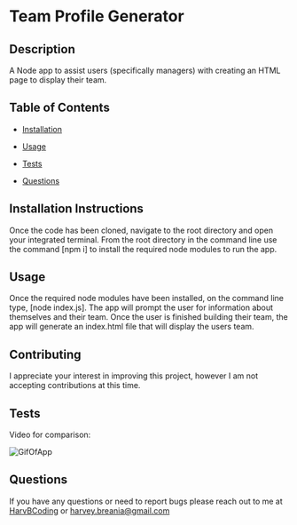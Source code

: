 
  # Team Profile Generator
  

  ## Description
  A Node app to assist users (specifically managers) with creating an HTML page to display their team.

  ## Table of Contents
  * [Installation](#installation-instructions)
  * [Usage](#usage)
  
  * [Tests](#tests)
  * [Questions](#questions)
  
  
  

  ## Installation Instructions
  Once the code has been cloned, navigate to the root directory and open your integrated terminal. From the root directory in the command line use the command [npm i] to install the required node modules to run the app.

  ## Usage
  Once the required node modules have been installed, on the command line type, [node index.js]. The app will prompt the user for information about themselves and their team. Once the user is finished building their team, the app will generate an index.html file that will display the users team.

  
  ## Contributing
  I appreciate your interest in improving this project, however I am not accepting contributions at this time.
  

  
  ## Tests
  Video for comparison: 
  
  ![GifOfApp](https://media.giphy.com/media/WRynGSOaKvFKn8fWbh/giphy.gif) 

  ## Questions
  If you have any questions or need to report bugs please reach out to me at [HarvBCoding](https://www.github.com/HarvBCoding) or harvey.breania@gmail.com
  
  

